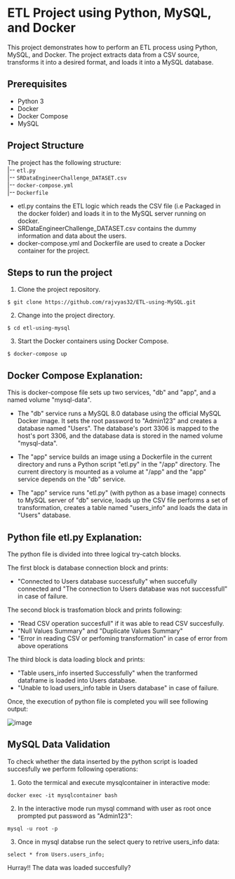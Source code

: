 # ETL Project using Python, MySQL, and Docker
This project demonstrates how to perform an ETL process using Python, MySQL, and Docker. The project extracts data from a CSV source, transforms it into a desired format, and loads it into a MySQL database.

## Prerequisites
- Python 3
- Docker
- Docker Compose
- MySQL

## Project Structure
The project has the following structure:<br>
|-- `etl.py` <br>
|-- `SRDataEngineerChallenge_DATASET.csv` <br>
|-- `docker-compose.yml` <br>
|-- `Dockerfile` <br>

- etl.py contains the ETL logic which reads the CSV file (i.e Packaged in the docker folder) and loads it in to the MySQL server running on docker.
- SRDataEngineerChallenge_DATASET.csv contains the dummy information and data about the users.
- docker-compose.yml and Dockerfile are used to create a Docker container for the project.

## Steps to run the project
1. Clone the project repository.
```
$ git clone https://github.com/rajvyas32/ETL-using-MySQL.git
```
2. Change into the project directory.
```
$ cd etl-using-mysql
```
3. Start the Docker containers using Docker Compose.
```
$ docker-compose up
```
## Docker Compose Explanation:

This is docker-compose file sets up two services, "db" and "app", and a named volume "mysql-data".

- The "db" service runs a MySQL 8.0 database using the official MySQL Docker image. It sets the root password to "Admin123" and creates a database named "Users". The database's port 3306 is mapped to the host's port 3306, and the database data is stored in the named volume "mysql-data".

- The "app" service builds an image using a Dockerfile in the current directory and runs a Python script "etl.py" in the "/app" directory. The current directory is mounted as a volume at "/app" and the "app" service depends on the "db" service.

- The "app" service runs "etl.py" (with python as a base image) connects to MySQL server of "db" service, loads up the CSV file performs a set of transformation, creates a table named "users_info" and loads the data in "Users" database.

## Python file etl.py Explanation:

The python file is divided into three logical try-catch blocks.

The first block is database connection block and prints:
- "Connected to Users database successfully" when succefully connected and "The connection to Users database was not successfull" in case of failure.

The second block is trasfomation block and prints following:
- "Read CSV operation succesfull" if it was able to read CSV succesfully.
- "Null Values Summary" and "Duplicate Values Summary"
- "Error in reading CSV or perfoming transformation" in case of error from above operations

The third block is data loading block and prints:
- "Table users_info inserted Successfully" when the tranformed dataframe is loaded into Users database.
- "Unable to load users_info table in Users database" in case of failure.


Once, the execution of python file is completed you will see following output:

![image](https://user-images.githubusercontent.com/124141023/216142750-63c7fc7d-524a-4743-8edd-02ea4bb69f7b.png)


## MySQL Data Validation

To check whether the data inserted by the python script is loaded succesfully we perform following operations:

1. Goto the termical and execute mysqlcontainer in interactive mode:
```
docker exec -it mysqlcontainer bash
```


2. In the interactive mode run mysql command with user as root once prompted put password as "Admin123":
```
mysql -u root -p
```

3. Once in mysql databse run the select query to retrive users_info data:
```
select * from Users.users_info;
```


Hurray!! The data was loaded succesfully?





